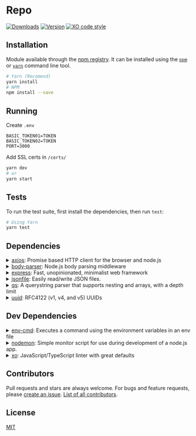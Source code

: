 # Repo

[![Downloads](https://img.shields.io/npm/dt/Backend.svg?style=flat-square)](https://npmjs.org/package/Backend) [![Version](https://img.shields.io/npm/v/Backend.svg?style=flat-square)](https://npmjs.org/package/Backend) [![XO code style](https://img.shields.io/badge/code%20style-XO-red.svg?style=flat-square)](https://github.com/xojs/xo) 

## Installation

Module available through the [npm registry](https://www.npmjs.com/). It can be installed using the [`npm`](https://docs.npmjs.com/getting-started/installing-npm-packages-locally) or [`yarn`](https://yarnpkg.com/en/) command line tool.

```sh
# Yarn (Recomend)
yarn install
# NPM 
npm install --save
```

## Running

Create `.env`

```
BASIC_TOKEN01=TOKEN
BASIC_TOKEN02=TOKEN
PORT=3000
```

Add SSL certs in `/certs/`

```sh
yarn dev
# or
yarn start
```

## Tests

To run the test suite, first install the dependencies, then run `test`:

```sh
# Using Yarn
yarn test
```

## Dependencies

<details>
	<summary><a href="https://ghub.io/axios">axios</a>: Promise based HTTP client for the browser and node.js</summary>
	<b>Author</b>: Matt Zabriskie</br>
	<b>License</b>: MIT</br>
	<b>Version</b>: ^0.19.2
</details>
<details>
	<summary><a href="https://ghub.io/body-parser">body-parser</a>: Node.js body parsing middleware</summary>
	<b>Author</b>: dougwilson</br>
	<b>License</b>: MIT</br>
	<b>Version</b>: ^1.19.0
</details>
<details>
	<summary><a href="https://ghub.io/express">express</a>: Fast, unopinionated, minimalist web framework</summary>
	<b>Author</b>: TJ Holowaychuk</br>
	<b>License</b>: MIT</br>
	<b>Version</b>: ^4.17.1
</details>
<details>
	<summary><a href="https://ghub.io/jsonfile">jsonfile</a>: Easily read/write JSON files.</summary>
	<b>Author</b>: JP Richardson</br>
	<b>License</b>: MIT</br>
	<b>Version</b>: ^6.0.1
</details>
<details>
	<summary><a href="https://ghub.io/qs">qs</a>: A querystring parser that supports nesting and arrays, with a depth limit</summary>
	<b>Author</b>: hueniverse, ljharb, nlf</br>
	<b>License</b>: BSD-3-Clause</br>
	<b>Version</b>: ^6.9.4
</details>
<details>
	<summary><a href="https://ghub.io/uuid">uuid</a>: RFC4122 (v1, v4, and v5) UUIDs</summary>
	<b>Author</b>: broofa, ctavan, defunctzombie, vvo</br>
	<b>License</b>: MIT</br>
	<b>Version</b>: ^8.2.0
</details>

## Dev Dependencies

<details>
	<summary><a href="https://ghub.io/env-cmd">env-cmd</a>: Executes a command using the environment variables in an env file</summary>
	<b>Author</b>: Todd Bluhm</br>
	<b>License</b>: MIT</br>
	<b>Version</b>: 10.1.0
</details>
<details>
	<summary><a href="https://ghub.io/nodemon">nodemon</a>: Simple monitor script for use during development of a node.js app.</summary>
	<b>Author</b>: Remy Sharp</br>
	<b>License</b>: MIT</br>
	<b>Version</b>: 2.0.4
</details>
<details>
	<summary><a href="https://ghub.io/xo">xo</a>: JavaScript/TypeScript linter with great defaults</summary>
	<b>Author</b>: Sindre Sorhus</br>
	<b>License</b>: MIT</br>
	<b>Version</b>: 0.30.0
</details>

## Contributors

Pull requests and stars are always welcome. For bugs and feature requests, please [create an issue](https://github.com/user/repo/issues). [List of all contributors](https://github.com/user/repo/graphs/contributors).

## License

[MIT](LICENSE)